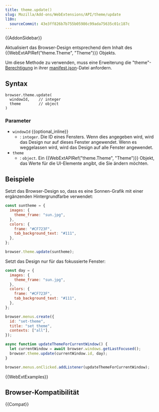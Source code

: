 ```yaml
---
title: theme.update()
slug: Mozilla/Add-ons/WebExtensions/API/theme/update
l10n:
  sourceCommit: 43e3ff826b7b755b05986c99ada75635c01c187c
---
```


{{AddonSidebar}}

Aktualisiert das Browser-Design entsprechend dem Inhalt des {{WebExtAPIRef("theme.Theme", "Theme")}} Objekts.

Um diese Methode zu verwenden, muss eine Erweiterung die "theme"-[Berechtigung](/de/docs/Mozilla/Add-ons/WebExtensions/manifest.json/permissions) in ihrer [manifest.json](/de/docs/Mozilla/Add-ons/WebExtensions/manifest.json)-Datei anfordern.

## Syntax

```js-nolint
browser.theme.update(
  windowId,    // integer
  theme        // object
)
```

### Parameter

- `windowId` {{optional_inline}}
  - : `integer`. Die ID eines Fensters. Wenn dies angegeben wird, wird das Design nur auf dieses Fenster angewendet. Wenn es weggelassen wird, wird das Design auf alle Fenster angewendet.
- `theme`
  - : `object`. Ein {{WebExtAPIRef("theme.Theme", "Theme")}} Objekt, das Werte für die UI-Elemente angibt, die Sie ändern möchten.

## Beispiele

Setzt das Browser-Design so, dass es eine Sonnen-Grafik mit einer ergänzenden Hintergrundfarbe verwendet:

```js
const suntheme = {
  images: {
    theme_frame: "sun.jpg",
  },
  colors: {
    frame: "#CF723F",
    tab_background_text: "#111",
  },
};

browser.theme.update(suntheme);
```

Setzt das Design nur für das fokussierte Fenster:

```js
const day = {
  images: {
    theme_frame: "sun.jpg",
  },
  colors: {
    frame: "#CF723F",
    tab_background_text: "#111",
  },
};

browser.menus.create({
  id: "set-theme",
  title: "set theme",
  contexts: ["all"],
});

async function updateThemeForCurrentWindow() {
  let currentWindow = await browser.windows.getLastFocused();
  browser.theme.update(currentWindow.id, day);
}

browser.menus.onClicked.addListener(updateThemeForCurrentWindow);
```

{{WebExtExamples}}

## Browser-Kompatibilität

{{Compat}}
